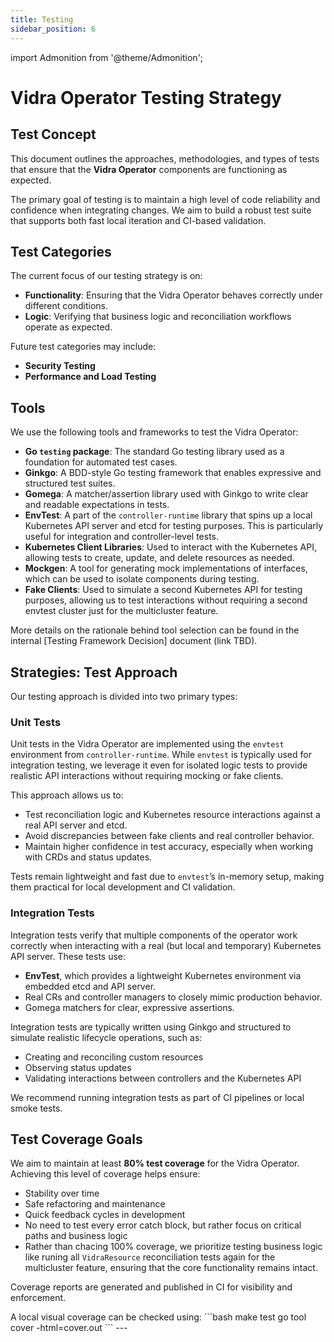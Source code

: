 ```yaml
---
title: Testing
sidebar_position: 6
---
```

import Admonition from '@theme/Admonition';

# Vidra Operator Testing Strategy

## Test Concept

This document outlines the approaches, methodologies, and types of tests that ensure that the **Vidra Operator** components are functioning as expected.

The primary goal of testing is to maintain a high level of code reliability and confidence when integrating changes. We aim to build a robust test suite that supports both fast local iteration and CI-based validation.

## Test Categories

The current focus of our testing strategy is on:

- **Functionality**: Ensuring that the Vidra Operator behaves correctly under different conditions.
- **Logic**: Verifying that business logic and reconciliation workflows operate as expected.

Future test categories may include:

- **Security Testing**
- **Performance and Load Testing**

## Tools

We use the following tools and frameworks to test the Vidra Operator:

- **Go `testing` package**: The standard Go testing library used as a foundation for automated test cases.
- **Ginkgo**: A BDD-style Go testing framework that enables expressive and structured test suites.
- **Gomega**: A matcher/assertion library used with Ginkgo to write clear and readable expectations in tests.
- **EnvTest**: A part of the `controller-runtime` library that spins up a local Kubernetes API server and etcd for testing purposes. This is particularly useful for integration and controller-level tests.
- **Kubernetes Client Libraries**: Used to interact with the Kubernetes API, allowing tests to create, update, and delete resources as needed.
- **Mockgen**: A tool for generating mock implementations of interfaces, which can be used to isolate components during testing.
- **Fake Clients**: Used to simulate a second Kubernetes API for testing purposes, allowing us to test interactions without requiring a second envtest cluster just for the multicluster feature.

More details on the rationale behind tool selection can be found in the internal [Testing Framework Decision] document (link TBD).

## Strategies: Test Approach

Our testing approach is divided into two primary types:

### Unit Tests

Unit tests in the Vidra Operator are implemented using the `envtest` environment from `controller-runtime`. While `envtest` is typically used for integration testing, we leverage it even for isolated logic tests to provide realistic API interactions without requiring mocking or fake clients.

This approach allows us to:

- Test reconciliation logic and Kubernetes resource interactions against a real API server and etcd.
- Avoid discrepancies between fake clients and real controller behavior.
- Maintain higher confidence in test accuracy, especially when working with CRDs and status updates.

Tests remain lightweight and fast due to `envtest`’s in-memory setup, making them practical for local development and CI validation.

### Integration Tests

Integration tests verify that multiple components of the operator work correctly when interacting with a real (but local and temporary) Kubernetes API server. These tests use:

- **EnvTest**, which provides a lightweight Kubernetes environment via embedded etcd and API server.
- Real CRs and controller managers to closely mimic production behavior.
- Gomega matchers for clear, expressive assertions.

Integration tests are typically written using Ginkgo and structured to simulate realistic lifecycle operations, such as:

- Creating and reconciling custom resources
- Observing status updates
- Validating interactions between controllers and the Kubernetes API

We recommend running integration tests as part of CI pipelines or local smoke tests.

## Test Coverage Goals

We aim to maintain at least **80% test coverage** for the Vidra Operator. Achieving this level of coverage helps ensure:

- Stability over time
- Safe refactoring and maintenance
- Quick feedback cycles in development
- No need to test every error catch block, but rather focus on critical paths and business logic
- Rather than chacing 100% coverage, we prioritize testing business logic like runing all `VidraResource` reconciliation tests again for the multicluster feature, ensuring that the core functionality remains intact.

Coverage reports are generated and published in CI for visibility and enforcement.


<Admonition type="note" title="Local Coverage Check">
A local visual coverage can be checked using:
```bash
make test
go tool cover -html=cover.out
```
</Admonition>
---


